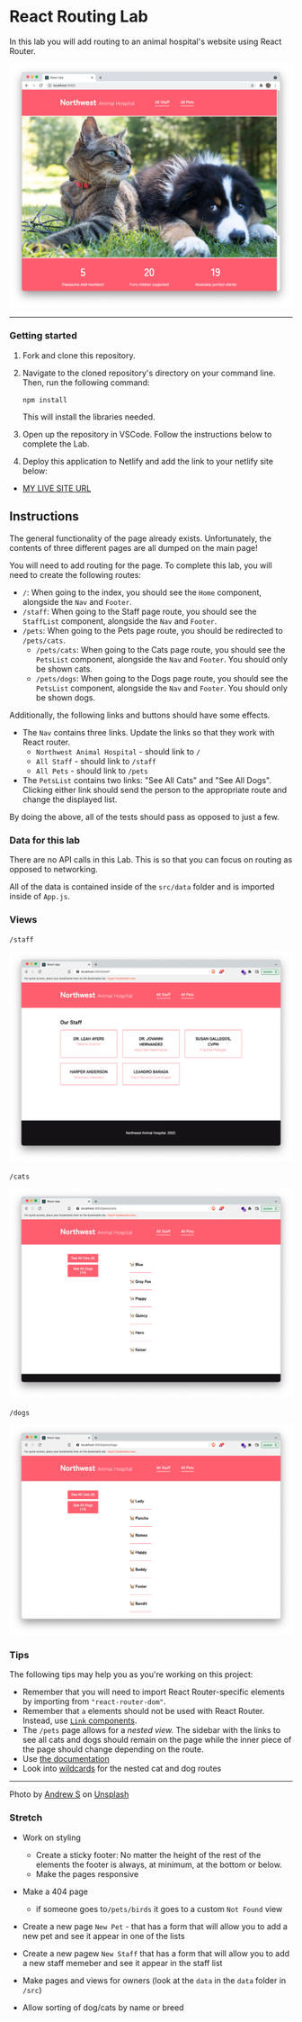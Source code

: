 # React Routing Lab

In this lab you will add routing to an animal hospital's website using React Router.

![Example of a completed application.](./assets/landing-page.png)

---

### Getting started

1. Fork and clone this repository.

1. Navigate to the cloned repository's directory on your command line. Then, run the following command:

   ```
   npm install
   ```

   This will install the libraries needed.

1. Open up the repository in VSCode. Follow the instructions below to complete the Lab.

1. Deploy this application to Netlify and add the link to your netlify site below:

- [MY LIVE SITE URL]()


## Instructions

The general functionality of the page already exists. Unfortunately, the contents of three different pages are all dumped on the main page!

You will need to add routing for the page. To complete this lab, you will need to create the following routes:

- `/`: When going to the index, you should see the `Home` component, alongside the `Nav` and `Footer`.
- `/staff`: When going to the Staff page route, you should see the `StaffList` component, alongside the `Nav` and `Footer`.
- `/pets`: When going to the Pets page route, you should be redirected to `/pets/cats`.
  - `/pets/cats`: When going to the Cats page route, you should see the `PetsList` component, alongside the `Nav` and `Footer`. You should only be shown cats.
  - `/pets/dogs`: When going to the Dogs page route, you should see the `PetsList` component, alongside the `Nav` and `Footer`. You should only be shown dogs.

Additionally, the following links and buttons should have some effects.

- The `Nav` contains three links. Update the links so that they work with React router.
  - `Northwest Animal Hospital` - should link to `/`
  - `All Staff` - should link to `/staff`
  - `All Pets` - should link to `/pets`
- The `PetsList` contains two links: "See All Cats" and "See All Dogs". Clicking either link should send the person to the appropriate route and change the displayed list.

By doing the above, all of the tests should pass as opposed to just a few.

### Data for this lab

There are no API calls in this Lab. This is so that you can focus on routing as opposed to networking.

All of the data is contained inside of the `src/data` folder and is imported inside of `App.js`.

### Views

`/staff`

![staff page](./assets/staff-page.png)

`/cats`

![cats page](./assets/cats-page.png)

`/dogs`

![dogs page](./assets/dogs-page.png)

### Tips

The following tips may help you as you're working on this project:

- Remember that you will need to import React Router-specific elements by importing from `"react-router-dom"`.
- Remember that `a` elements should not be used with React Router. Instead, use [`Link` components](https://reactrouter.com/web/api/Link).
- The `/pets` page allows for a _nested view._ The sidebar with the links to see all cats and dogs should remain on the page while the inner piece of the page should change depending on the route.
- Use [the documentation](https://reactrouter.com/docs/en/v6/getting-started/tutorial)
- Look into [wildcards](https://reactrouter.com/docs/en/v6/upgrading/v5#note-on-route-path-patterns) for the nested cat and dog routes

---

Photo by <a href="https://unsplash.com/@sita2?utm_source=unsplash&utm_medium=referral&utm_content=creditCopyText">Andrew S</a> on <a href="https://unsplash.com/s/photos/pets?utm_source=unsplash&utm_medium=referral&utm_content=creditCopyText">Unsplash</a>

### Stretch

- Work on styling

  - Create a sticky footer: No matter the height of the rest of the elements the footer is always, at minimum, at the bottom or below.
  - Make the pages responsive

- Make a 404 page

  - if someone goes to`/pets/birds` it goes to a custom `Not Found` view

- Create a new page `New Pet` - that has a form that will allow you to add a new pet and see it appear in one of the lists

- Create a new pagew `New Staff` that has a form that will allow you to add a new staff memeber and see it appear in the staff list

- Make pages and views for owners (look at the `data` in the `data` folder in `/src`)

- Allow sorting of dog/cats by name or breed
